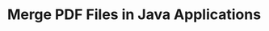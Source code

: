 ---
############################# Static ############################
layout: "autogen"
draft: false
path: "merger/java/pdf/"
otherformats: BMP CSV DOC DOCM DOCX DOT DOTM DOTX EPUB HTML MHT MHTML ODP ODS ODT OTP OTT PNG POTM POTX PPS PPSM PPSX PPT PPTM PPTX PS RTF TEX TIF TIFF TSV TXT VDX VSDM VSDX VSSM VSSX VSTM VSTX VSX VTX XLAM XLS XLSB XLSM XLSX XLT XLTM XLTX XPS

############################# Head ############################
head_title: "Merge PDF Files via Java & J2SE Documents Merger API"
head_description: "Merge multiple PDF files into a single file using Java documents merger API with all data, style and formatting as the source documents."

############################# Header ############################
title: "Merge PDF Files in Java Applications"
description: "Merge multiple PDF files into a single file using Java documents merger API. Merge selected pages or page ranges from various source documents into a single resultant document with all data, style and formatting as the source documents."

############################# SubMenu ############################
submenu:
    enable: true

############################# About ############################
about:
    enable: true
    title: "GroupDocs.Merger for Java API"
    content: |
        GroupDocs.Merger for Java library offers a simple solution to safely merge & split between a wide range of document formats including PDF, Microsoft Office (Word, Excel, PowerPoint, OneNote), OpenDocument, HTML, images and many others within .NET applications. By adding just a few lines of the code, perform several document operations such as move, remove, rotate, swap, extract or change the orientation of pages within the documents. The documents merging API also supports previewing document pages as an image to analyse the document structure, formatting and content on the page.
        
        GroupDocs.Merger APIs are well supported on all major operating systems and Java versions including J2SE 7.0 (1.7), J2SE 8.0 (1.8) and Java 10.

############################# Steps ############################
steps:
    enable: true
    title_left: "Merge Two or More PDF Files in Java"
    content_left: |
        [GroupDocs.Merger](/merger/java/) makes it easy for Java developers to merge multiple PDF files by implementing a few easy steps.

        *   Create an instance of **Merger** class and load PDF file.
        *   Call **Join** method of **Merger** class instance and load another PDF file.
        *   Call **Save** method of **Merger** class instance to save the merged document.
        
    title_right: "System Requirements"
    content_right: |
        Before executing the code example below, please make sure that you have the following prerequisites installed on your system.

        *   Operating Systems: Microsoft Windows, Linux, MacOS
        *   Development Environments: NetBeans, IntelliJ IDEA, Eclipse
        *   Frameworks: Java 7 (1.7) and above
        *   Download the latest version of GroupDocs.Merger for Java from [Maven](https://repository.groupdocs.com/webapp/#/artifacts/browse/tree/General/repo/com/groupdocs/groupdocs-merger)
        
    code: |
        ```java
        // Merge PDF files using GroupDocs.Merger for Java API
        // Instantiate Merger with input PDF document
        Merger merger = new Merger("input_1.pdf");
        
        // Call Join method of Merger class instance and pass second source document path
        merger.join("input_2.pdf");
            
        // Call Save method of Merger class instance to save merged document
        merger.save("merged-file.pdf");        
        ```        


demos:
    enable: true
        

about_formats:
    enable: true


more_formats:
    enable: true


back_to_top:
    enable: true
---